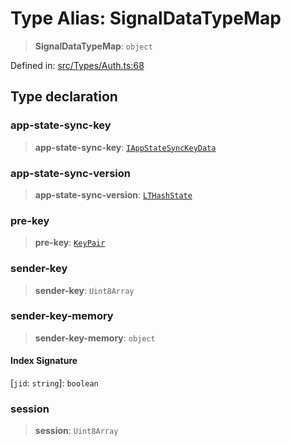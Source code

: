 # Type Alias: SignalDataTypeMap

> **SignalDataTypeMap**: `object`

Defined in: [src/Types/Auth.ts:68](https://github.com/Fokusdotid/Baileys/blob/abcb8d9f2160683543784d4a7641ec0f8c55ed7e/src/Types/Auth.ts#L68)

## Type declaration

### app-state-sync-key

> **app-state-sync-key**: [`IAppStateSyncKeyData`](../namespaces/proto/namespaces/Message/interfaces/IAppStateSyncKeyData.md)

### app-state-sync-version

> **app-state-sync-version**: [`LTHashState`](LTHashState.md)

### pre-key

> **pre-key**: [`KeyPair`](KeyPair.md)

### sender-key

> **sender-key**: `Uint8Array`

### sender-key-memory

> **sender-key-memory**: `object`

#### Index Signature

\[`jid`: `string`\]: `boolean`

### session

> **session**: `Uint8Array`

